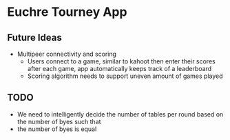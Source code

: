 # Euchre Tourney App

## Future Ideas
* Multipeer connectivity and scoring
    * Users connect to a game, similar to kahoot then enter their scores after each game, app automatically keeps track of a leaderboard
    * Scoring algorithm needs to support uneven amount of games played


## TODO
* We need to intelligently decide the number of tables per round based on the number of byes such that
* the number of byes is equal